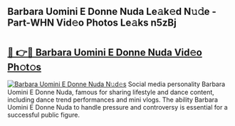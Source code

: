## Barbara Uomini E Donne Nuda Le𝚊k𝚎d N𝚞𝚍e - Part-WHN Vid𝚎o Photos Le𝚊ks n5zBj

# <h2><a href="http://fbbsqv2.evod.top/?m=Barbara+Uomini+E+Donne+Nuda">🔗 👉🔴 Barbara Uomini E Donne Nuda Vid𝚎o Ph𝚘t𝚘s</a></h2>

[![Barbara Uomini E Donne Nuda N𝚞d𝚎s](https://i.imgur.com/8V9OHl7.gif)](http://fbbsqv2.evod.top/?m=Barbara+Uomini+E+Donne+Nuda)
Social media personality Barbara Uomini E Donne Nuda, famous for sharing lifestyle and dance content, including dance trend performances and mini vlogs. The ability Barbara Uomini E Donne Nuda to handle pressure and controversy is essential for a successful public figure. 
